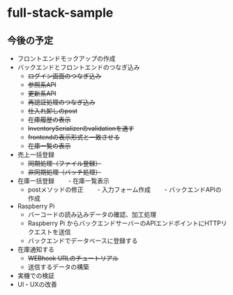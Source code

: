 # full-stack-sample
## 今後の予定
- フロントエンドモックアップの作成
- バックエンドとフロントエンドのつなぎ込み
    - ~~ログイン画面のつなぎ込み~~
    - ~~参照系API~~
    - ~~更新系API~~
    - ~~再認証処理のつなぎ込み~~
    - ~~仕入れ卸しのpost~~
    - ~~在庫履歴の表示~~
	- ~~InventorySerializerのvalidationを通す~~
	- ~~frontendの表示形式と一致させる~~
    - ~~在庫一覧の表示~~
- 売上一括登録
    - ~~同期処理（ファイル登録）~~
    - ~~非同期処理（バッチ処理）~~
- 在庫一括登録
　　- 在庫一覧表示
	- postメソッドの修正
　　- 入力フォーム作成
　　- バックエンドAPIの作成
- Raspberry Pi
    - バーコードの読み込みデータの確認、加工処理
    - Raspberry Pi からバックエンドサーバーのAPIエンドポイントにHTTPリクエストを送信
    - バックエンドでデータベースに登録する
- 在庫通知する
    - ~~WEBhook URLのチュートリアル~~
    - 送信するデータの構築
- 実機での検証
- UI・UXの改善
